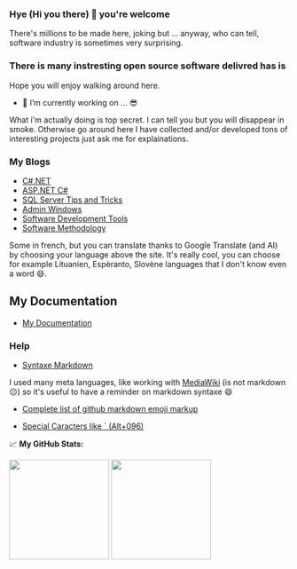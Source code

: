 ### Hye (Hi you there) 👋 you're welcome

There's millions to be made here, joking but ... anyway, who can tell, software industry is sometimes very surprising.

### There is many instresting open source software delivred has is

Hope you will enjoy walking around here.

<!--
**mabyre/mabyre** is a ✨ _special_ ✨ repository because its `README.md` (this file) appears on your GitHub profile.
Here are some ideas to get you started:
-->

<!--
Use cool emoj
-->

- 🔭 I’m currently working on ... :sunglasses:

What i'm actually doing is top secret. I can tell you but you will disappear in smoke. Otherwise go around here I have collected and/or developed tons of interesting projects just ask me for explainations.

<!--
- 🌱 I’m currently learning ...
- 👯 I’m looking to collaborate on ...
- 🤔 I’m looking for help with ...
- 💬 Ask me about ...
- 📫 How to reach me: ...
- 😄 Pronouns: ...
- ⚡ Fun fact: ...
-->

### My Blogs

- [C#.NET](https://csharp-dotnet.sodevlog.com/)
- [ASP.NET C#](https://asp-dotnet-csharp.sodevlog.com/)
- [SQL Server Tips and Tricks](https://sql-server-astuces.sodevlog.com/)
- [Admin Windows](https://administration-windows.sodevlog.com/)
- [Software Development Tools](https://outils-developpement-logiciel.sodevlog.com/)
- [Software Methodology](https://methodologies-logicielles.sodevlog.com/)

Some in french, but you can translate thanks to Google Translate (and AI) by choosing your language above the site. It's really cool, you can choose for example Lituanien, Espèranto, Slovène languages that I don't know even a word :smile:. 

## My Documentation

- [My Documentation](https://mabyre.github.io/docs/)

### Help

- [Syntaxe Markdown](https://www.markdownguide.org/basic-syntax/)

I used many meta languages, like working with [MediaWiki](https://www.mediawiki.org/wiki/MediaWiki/fr) (is not markdown :pensive:) so it's useful to have a reminder on markdown syntaxe :smile:

- [Complete list of github markdown emoji markup](https://gist.github.com/rxaviers/7360908)

- [Special Caracters like ` (Alt+096)](https://www.fred4.com/caracteres-speciaux/)

📈 **My GitHub Stats:**

<p>
  <img height="180em" src="https://github-readme-stats.vercel.app/api?username=mabyre&show_icons=true&hide_border=true&&count_private=true" />
  <img height="180em" src="https://github-readme-stats.vercel.app/api/top-langs/?username=mabyre&show_icons=true&hide_border=true&layout=compact&langs_count=8&hide=javascript"/>
</p> 


